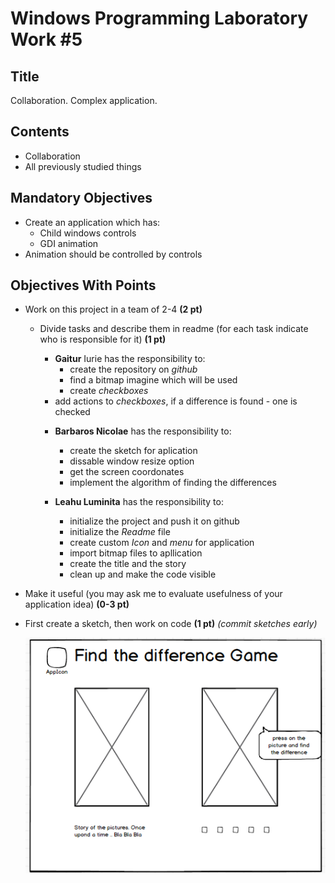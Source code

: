 # Windows Programming Laboratory Work #5

## Title
Collaboration. Complex application.

## Contents
* Collaboration
* All previously studied things

## Mandatory Objectives
* Create an application which has:
  * Child windows controls
  * GDI animation
* Animation should be controlled by controls

## Objectives With Points
* Work on this project in a team of 2-4 **(2 pt)**
  * Divide tasks and describe them in readme (for each task indicate who is responsible for it) **(1 pt)**

	   * **Gaitur** Iurie has the responsibility to:  
		  - create the repository on _github_
		  - find a bitmap imagine which will be used 
		  - create _checkboxes_
      - add actions to _checkboxes_, if a difference is found - one is checked 

  	* **Barbaros Nicolae** has the responsibility to:
  		- create the sketch for aplication
      - dissable window resize option
      - get the screen coordonates
      - implement the algorithm of finding the differences


    * **Leahu Luminita** has the responsibility to:
    	- initialize the project and push it on github
    	- initialize the _Readme_ file 		
    	- create custom _Icon_ and _menu_ for application
      - import bitmap files to apllication
      - create the title and the story
      - clean up and make the code visible

* Make it useful (you may ask me to evaluate usefulness of your application idea) **(0-3 pt)**
* First create a sketch, then work on code **(1 pt)** _(commit sketches early)_

	![screen](https://raw.githubusercontent.com/IuraGaitur/FindDifference/master/Images/Screenshot_2.png)


